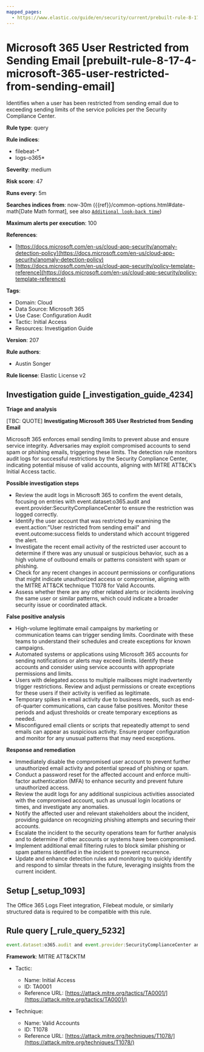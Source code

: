 ```yaml
---
mapped_pages:
  - https://www.elastic.co/guide/en/security/current/prebuilt-rule-8-17-4-microsoft-365-user-restricted-from-sending-email.html
---
```


# Microsoft 365 User Restricted from Sending Email [prebuilt-rule-8-17-4-microsoft-365-user-restricted-from-sending-email]

Identifies when a user has been restricted from sending email due to exceeding sending limits of the service policies per the Security Compliance Center.

**Rule type**: query

**Rule indices**:

* filebeat-*
* logs-o365*

**Severity**: medium

**Risk score**: 47

**Runs every**: 5m

**Searches indices from**: now-30m ({{ref}}/common-options.html#date-math[Date Math format], see also [`Additional look-back time`](docs-content://solutions/security/detect-and-alert/create-detection-rule.md#rule-schedule))

**Maximum alerts per execution**: 100

**References**:

* [https://docs.microsoft.com/en-us/cloud-app-security/anomaly-detection-policy](https://docs.microsoft.com/en-us/cloud-app-security/anomaly-detection-policy)
* [https://docs.microsoft.com/en-us/cloud-app-security/policy-template-reference](https://docs.microsoft.com/en-us/cloud-app-security/policy-template-reference)

**Tags**:

* Domain: Cloud
* Data Source: Microsoft 365
* Use Case: Configuration Audit
* Tactic: Initial Access
* Resources: Investigation Guide

**Version**: 207

**Rule authors**:

* Austin Songer

**Rule license**: Elastic License v2

## Investigation guide [_investigation_guide_4234]

**Triage and analysis**

[TBC: QUOTE]
**Investigating Microsoft 365 User Restricted from Sending Email**

Microsoft 365 enforces email sending limits to prevent abuse and ensure service integrity. Adversaries may exploit compromised accounts to send spam or phishing emails, triggering these limits. The detection rule monitors audit logs for successful restrictions by the Security Compliance Center, indicating potential misuse of valid accounts, aligning with MITRE ATT&CK’s Initial Access tactic.

**Possible investigation steps**

* Review the audit logs in Microsoft 365 to confirm the event details, focusing on entries with event.dataset:o365.audit and event.provider:SecurityComplianceCenter to ensure the restriction was logged correctly.
* Identify the user account that was restricted by examining the event.action:"User restricted from sending email" and event.outcome:success fields to understand which account triggered the alert.
* Investigate the recent email activity of the restricted user account to determine if there was any unusual or suspicious behavior, such as a high volume of outbound emails or patterns consistent with spam or phishing.
* Check for any recent changes in account permissions or configurations that might indicate unauthorized access or compromise, aligning with the MITRE ATT&CK technique T1078 for Valid Accounts.
* Assess whether there are any other related alerts or incidents involving the same user or similar patterns, which could indicate a broader security issue or coordinated attack.

**False positive analysis**

* High-volume legitimate email campaigns by marketing or communication teams can trigger sending limits. Coordinate with these teams to understand their schedules and create exceptions for known campaigns.
* Automated systems or applications using Microsoft 365 accounts for sending notifications or alerts may exceed limits. Identify these accounts and consider using service accounts with appropriate permissions and limits.
* Users with delegated access to multiple mailboxes might inadvertently trigger restrictions. Review and adjust permissions or create exceptions for these users if their activity is verified as legitimate.
* Temporary spikes in email activity due to business needs, such as end-of-quarter communications, can cause false positives. Monitor these periods and adjust thresholds or create temporary exceptions as needed.
* Misconfigured email clients or scripts that repeatedly attempt to send emails can appear as suspicious activity. Ensure proper configuration and monitor for any unusual patterns that may need exceptions.

**Response and remediation**

* Immediately disable the compromised user account to prevent further unauthorized email activity and potential spread of phishing or spam.
* Conduct a password reset for the affected account and enforce multi-factor authentication (MFA) to enhance security and prevent future unauthorized access.
* Review the audit logs for any additional suspicious activities associated with the compromised account, such as unusual login locations or times, and investigate any anomalies.
* Notify the affected user and relevant stakeholders about the incident, providing guidance on recognizing phishing attempts and securing their accounts.
* Escalate the incident to the security operations team for further analysis and to determine if other accounts or systems have been compromised.
* Implement additional email filtering rules to block similar phishing or spam patterns identified in the incident to prevent recurrence.
* Update and enhance detection rules and monitoring to quickly identify and respond to similar threats in the future, leveraging insights from the current incident.


## Setup [_setup_1093]

The Office 365 Logs Fleet integration, Filebeat module, or similarly structured data is required to be compatible with this rule.


## Rule query [_rule_query_5232]

```js
event.dataset:o365.audit and event.provider:SecurityComplianceCenter and event.category:web and event.action:"User restricted from sending email" and event.outcome:success
```

**Framework**: MITRE ATT&CKTM

* Tactic:

    * Name: Initial Access
    * ID: TA0001
    * Reference URL: [https://attack.mitre.org/tactics/TA0001/](https://attack.mitre.org/tactics/TA0001/)

* Technique:

    * Name: Valid Accounts
    * ID: T1078
    * Reference URL: [https://attack.mitre.org/techniques/T1078/](https://attack.mitre.org/techniques/T1078/)



